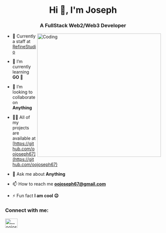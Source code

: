 <h1 align="center">Hi 👋, I'm Joseph</h1>
<h3 align="center">A FullStack Web2/Web3 Developer</h3>
<img align="right" alt="Coding" width="400" src="https://cdn.dribbble.com/users/1162077/screenshots/3848914/programmer.gif" />


- 🔭 Currently a staff at [RefineStudio](https://github.com/RefineStudio)

- 🌱 I’m currently learning **GO 🤔**

- 👯 I’m looking to collaborate on **Anything**

- 👨‍💻 All of my projects are available at [https://github.com/oojoseph67](https://github.com/oojoseph67)

- 💬 Ask me about **Anything**

- 📫 How to reach me **oojoseph67@gmail.com**

- ⚡ Fun fact **I am cool 😉**

<h3 align="left">Connect with me:</h3>
<p align="left">
<a href="https://twitter.com/__oojoseph" target="blank"><img align="center" src="https://raw.githubusercontent.com/rahuldkjain/github-profile-readme-generator/master/src/images/icons/Social/twitter.svg" alt="__oojoseph" height="30" width="40" /></a>
</p>

